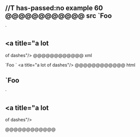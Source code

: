 //T has-passed:no
example 60
@@@@@@@@@@@@ src
`Foo
----
`

<a title="a lot
---
of dashes"/>
@@@@@@@@@@@@ xml
<?xml version="1.0" encoding="UTF-8"?>
<!DOCTYPE document SYSTEM "CommonMark.dtd">
<document xmlns="http://commonmark.org/xml/1.0">
  <heading level="2">
    <text>`Foo</text>
  </heading>
  <paragraph>
    <text>`</text>
  </paragraph>
  <heading level="2">
    <text>&lt;a title=&quot;a lot</text>
  </heading>
  <paragraph>
    <text>of dashes&quot;/&gt;</text>
  </paragraph>
</document>
@@@@@@@@@@@@ html
<h2>`Foo</h2>
<p>`</p>
<h2>&lt;a title=&quot;a lot</h2>
<p>of dashes&quot;/&gt;</p>
@@@@@@@@@@@@
